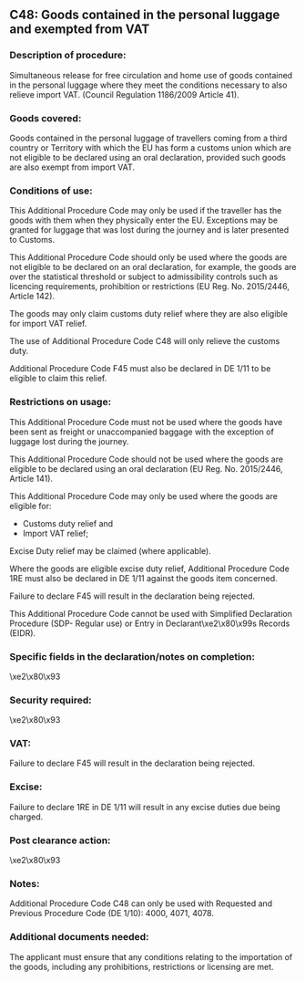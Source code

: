 C48: Goods contained in the personal luggage and exempted from VAT
------------------------------------------------------------------

### Description of procedure:

Simultaneous release for free circulation and home use of goods contained in the personal luggage where they meet the conditions necessary to also relieve import VAT. (Council Regulation 1186/2009 Article 41).

### Goods covered:

Goods contained in the personal luggage of travellers coming from a third country or Territory with which the EU has form a customs union which are not eligible to be declared using an oral declaration, provided such goods are also exempt from import VAT.

### Conditions of use:

This Additional Procedure Code may only be used if the traveller has the goods with them when they physically enter the EU. Exceptions may be granted for luggage that was lost during the journey and is later presented to Customs.

This Additional Procedure Code should only be used where the goods are not eligible to be declared on an oral declaration, for example, the goods are over the statistical threshold or subject to admissibility controls such as licencing requirements, prohibition or restrictions (EU Reg. No. 2015/2446, Article 142).

The goods may only claim customs duty relief where they are also eligible for import VAT relief.

The use of Additional Procedure Code C48 will only relieve the customs duty.

Additional Procedure Code F45 must also be declared in DE 1/11 to be eligible to claim this relief.

### Restrictions on usage:

This Additional Procedure Code must not be used where the goods have been sent as freight or unaccompanied baggage with the exception of luggage lost during the journey.

This Additional Procedure Code should not be used where the goods are eligible to be declared using an oral declaration (EU Reg. No. 2015/2446, Article 141).

This Additional Procedure Code may only be used where the goods are eligible for:

 * Customs duty relief and
 * Import VAT relief;

Excise Duty relief may be claimed (where applicable).

Where the goods are eligible excise duty relief, Additional Procedure Code 1RE must also be declared in DE 1/11 against the goods item concerned.

Failure to declare F45 will result in the declaration being rejected.

This Additional Procedure Code cannot be used with Simplified Declaration Procedure (SDP- Regular use) or Entry in Declarant\xe2\x80\x99s Records (EIDR).

### Specific fields in the declaration/notes on completion:

\xe2\x80\x93

### Security required:

\xe2\x80\x93

### VAT:

Failure to declare F45 will result in the declaration being rejected.

### Excise:

Failure to declare 1RE in DE 1/11 will result in any excise duties due being charged.

### Post clearance action:

\xe2\x80\x93

### Notes:

Additional Procedure Code C48 can only be used with Requested and Previous Procedure Code (DE 1/10): 4000, 4071, 4078.

### Additional documents needed:

The applicant must ensure that any conditions relating to the importation of the goods, including any prohibitions, restrictions or licensing are met.

